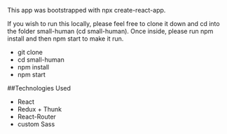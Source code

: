 This app was bootstrapped with npx create-react-app.

If you wish to run this locally, please feel free to clone it down and cd into the folder small-human (cd small-human). Once inside, please run npm install and then npm start to make it run.

* git clone
* cd small-human
* npm install
* npm start

##Technologies Used
* React
* Redux + Thunk
* React-Router
* custom Sass
